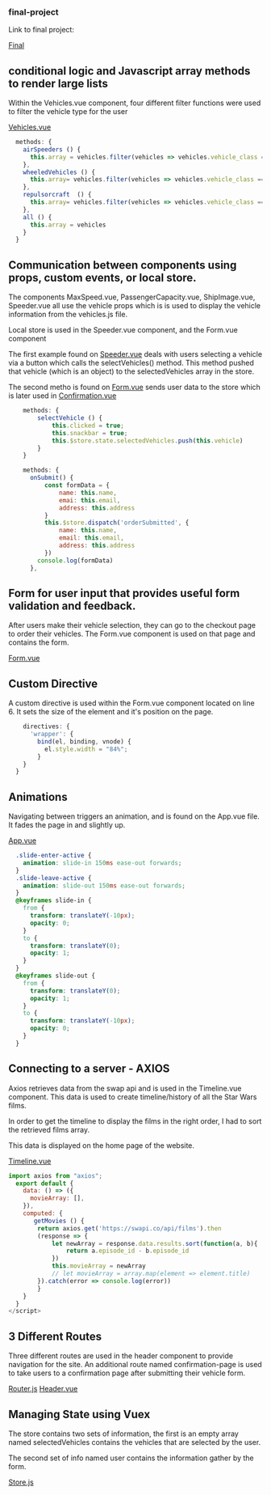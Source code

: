 ### final-project
Link to final project:

[Final](https://vehicles-final-project-3790.netlify.com/)


## conditional logic and Javascript array methods to render large lists
Within the Vehicles.vue component, four different filter functions were used to filter the vehicle type for the user

[Vehicles.vue](https://github.com/lbuibel/logan-uibel-vue-final/blob/master/src/components/Vehicles.vue)

```JavaScript
  methods: {
    airSpeeders () {
      this.array = vehicles.filter(vehicles => vehicles.vehicle_class == 'airspeeder')
    },
    wheeledVehicles () {
      this.array= vehicles.filter(vehicles => vehicles.vehicle_class == 'wheeled')
    },
    repulsorcraft  () {
      this.array= vehicles.filter(vehicles => vehicles.vehicle_class == 'repulsorcraft')
    },
    all () {
      this.array = vehicles
    }
  }
```

## Communication between components using props, custom events, or local store.
The components MaxSpeed.vue, PassengerCapacity.vue, ShipImage.vue, Speeder.vue all use the vehicle props which is is used to display the vehicle information from the vehicles.js file.

Local store is used in the Speeder.vue component, and the Form.vue component

The first example found on [Speeder.vue](https://github.com/lbuibel/logan-uibel-vue-final/blob/master/src/components/Speeder.vue) deals with users selecting a vehicle via a button which calls the selectVehicles() method.  This method pushed that vehicle (which is an object) to the selectedVehicles array in the store.

The second metho is found on [Form.vue](https://github.com/lbuibel/logan-uibel-vue-final/blob/master/src/components/Form.vue) sends user data to the store which is later used in [Confirmation.vue](https://github.com/lbuibel/logan-uibel-vue-final/blob/master/src/components/Confirmation.vue)
```JavaScript
    methods: {
        selectVehicle () {
            this.clicked = true;
            this.snackbar = true;
            this.$store.state.selectedVehicles.push(this.vehicle)
        }
    }

    methods: {
      onSubmit() {
          const formData = {
              name: this.name,
              emai: this.email,
              address: this.address
          }
          this.$store.dispatch('orderSubmitted', {
              name: this.name,
              email: this.email,
              address: this.address
          })
        console.log(formData)
      },
```

## Form for user input that provides useful form validation and feedback.
After users make their vehicle selection, they can go to the checkout page to order their vehicles.  The Form.vue component is used on that page and contains the form.

[Form.vue](https://github.com/lbuibel/logan-uibel-vue-final/blob/master/src/components/Form.vue)

## Custom Directive
A custom directive is used within the Form.vue component located on line 6.  It sets the size of the element and it's position on the page.

```JavaScript
    directives: {
      'wrapper': {
        bind(el, binding, vnode) {
          el.style.width = "84%";
        }
    }
  }
```

## Animations
Navigating between triggers an animation, and is found on the App.vue file.  It fades the page in and slightly up.

[App.vue](https://github.com/lbuibel/logan-uibel-vue-final/blob/master/src/App.vue)

```CSS
  .slide-enter-active {
    animation: slide-in 150ms ease-out forwards;
  }
  .slide-leave-active {
    animation: slide-out 150ms ease-out forwards;
  }
  @keyframes slide-in {
    from {
      transform: translateY(-10px);
      opacity: 0;
    }
    to {
      transform: translateY(0);
      opacity: 1;
    }
  }
  @keyframes slide-out {
    from {
      transform: translateY(0);
      opacity: 1;
    }
    to {
      transform: translateY(-10px);
      opacity: 0;
    }
  }
```
## Connecting to a server - AXIOS
Axios retrieves data from the swap api and is used in the Timeline.vue component.  This data is used to create timeline/history of all the Star Wars films.

In order to get the timeline to display the films in the right order, I had to sort the retrieved films array.

This data is displayed on the home page of the website.

[Timeline.vue](https://github.com/lbuibel/logan-uibel-vue-final/blob/master/src/components/Timeline.vue)

```JavaScript
import axios from "axios";
  export default {
    data: () => ({
      movieArray: [],
    }),
    computed: {
       getMovies () {
        return axios.get('https://swapi.co/api/films').then
        (response => {
            let newArray = response.data.results.sort(function(a, b){
                return a.episode_id - b.episode_id
            })
            this.movieArray = newArray
            // let movieArray = array.map(element => element.title)
        }).catch(error => console.log(error))
        } 
    }
  }
</script>
```

## 3 Different Routes
Three different routes are used in the header component to provide navigation for the site.  An additional route named confirmation-page is used to take users to a confirmation page after submitting their vehicle form.

[Router.js](https://github.com/lbuibel/logan-uibel-vue-final/blob/master/src/router.js)
[Header.vue](https://github.com/lbuibel/logan-uibel-vue-final/blob/master/src/components/Header.vue)

## Managing State using Vuex
The store contains two sets of information, the first is an empty array named selectedVehicles contains the vehicles that are selected by the user.

The second set of info named user contains the information gather by the form.

[Store.js](https://github.com/lbuibel/logan-uibel-vue-final/blob/master/src/store.js)

